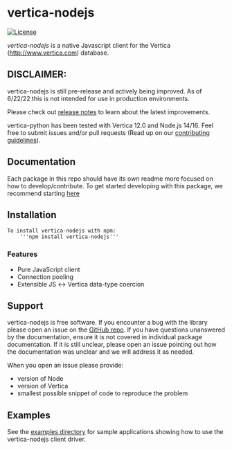 # vertica-nodejs

<!-- NPM package when published -->
<!-- NPM downloads when published -->

[![License](https://img.shields.io/badge/License-Apache%202.0-orange.svg)](https://opensource.org/licenses/Apache-2.0)


*vertica-nodejs* is a native Javascript client for the Vertica (http://www.vertica.com) database. 

## DISCLAIMER: 
vertica-nodejs is still pre-release and actively being improved. As of 6/22/22 this is not intended for use in production environments. 

Please check out [release notes](https://github.com/vertica/vertica-nodejs/releases) to learn about the latest improvements.

vertica-python has been tested with Vertica 12.0 and Node.js 14/16. Feel free to submit issues and/or pull requests (Read up on our [contributing guidelines](#contributing-guidelines)).


## Documentation

Each package in this repo should have its own readme more focused on how to develop/contribute. To get started developing with this package, we recommend starting [here](https://github.com/vertica/vertica-nodejs/packages/vertica-nodejs/README.md)

## Installation
    To install vertica-nodejs with npm: 
        '''npm install vertica-nodejs'''

  <!-- To use vertica-nodejs linked locally from source (not recommended in production): ``` TO DO - Take notes from http://confluence.verticacorp.com/display/DEV/Node.js+Development+Resources``` -->


### Features <!-- Do we want to include this still? If so, add Vertica specfic features not exclusive to this driver ??? -->

- Pure JavaScript client
- Connection pooling
- Extensible JS ↔ Vertica data-type coercion

## Support

vertica-nodejs is free software. If you encounter a bug with the library please open an issue on the [GitHub repo](https://github.com/vertica/vertica-nodejs). If you have questions unanswered by the documentation, ensure it is not covered in individual package documentation. If it is still unclear, please open an issue pointing out how the documentation was unclear and we will address it as needed. 

When you open an issue please provide:

- version of Node
- version of Vertica
- smallest possible snippet of code to reproduce the problem

## Examples

See the [examples directory](https://github.com/vertica/vertica-nodejs/tree/master/examples) for sample applications showing how to use the vertica-nodejs client driver.

<!-- 
## Contributing

Outside contributions to this project are greatly appreciated. Following standard Vertica open source practices, please see [CONTRIBUTING.md](CONTRIBUTING.md)

## Setting up for local development

1. Clone the repo
2. From your workspace root run `yarn` and then `yarn lerna bootstrap`
3. Ensure you have a Vertica instance running 
4. Ensure you have the proper environment variables configured for connecting to the instance (V_HOST, V_PORT, V_USER, V_PASSWORD, V_DATABASE, V_BACKUP_SERVER_NODE)
5. Run `yarn test` to run all the tests, or run `yarn test` from within an individual package to only run that package's tests. 

## Troubleshooting and FAQ

The causes and solutions to common errors can be found among the [Frequently Asked Questions (FAQ)](https://github.com/vertica/vertica-nodejs/wiki/FAQ)

## License

Apache 2.0 License, please see [LICENSE](LICENSE) for details.
